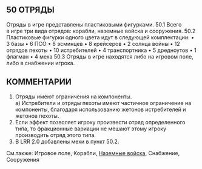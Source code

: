 50 ОТРЯДЫ
---

Отряды в игре представлены пластиковыми фигурками.
50.1 Всего в игре три вида отрядов: корабли, наземные войска и сооружения.
50.2 Пластиковые фигурки одного цвета идут в следующей комплектации:
•  3 базы
•  6 ПСО
•  8 эсминцев
•  8 крейсеров
•  2 солнца войны
•  12 отрядов пехоты
•  10 истребителей
•  4 транспортника
•  5 дредноутов
•  1 флагман
•  4 меха
50.3 Отряды в игре находятся либо на игровом поле, либо в снабжении игрока.

КОММЕНТАРИИ
---
1) Отряды имеют ограничения на компоненты.  
   а) Истребители и отряды пехоты имеют частичное ограничение на компоненты, благодаря использованию жетонов истребителей и жетонов пехоты.
2) Если эффект позволяет игроку произвести отряд определенного типа, то фракционные вариации не мешают этому игроку производить отряд этого типа.
3) В LRR 2.0 добавлены мехи в пункт 50.2.

См.также: Игровое поле, Корабли, [Наземные войска](ground_forces.md), Снабжение, Сооружения
